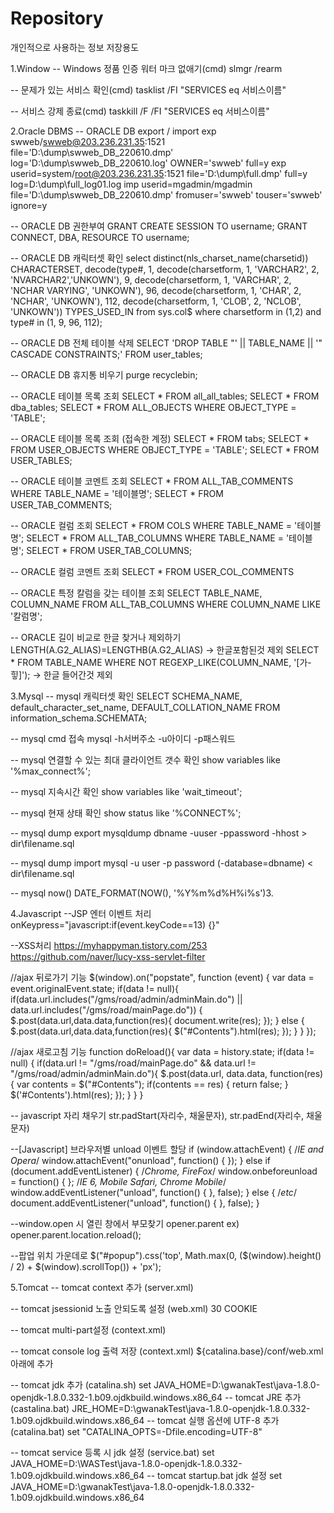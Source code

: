 # Repository
개인적으로 사용하는 정보 저장용도


1.Window
-- Windows 정품 인증 워터 마크 없애기(cmd)
slmgr /rearm

-- 문제가 있는 서비스 확인(cmd)
tasklist /FI "SERVICES eq 서비스이름"

-- 서비스 강제 종료(cmd)
taskkill /F /FI "SERVICES eq 서비스이름"



2.Oracle DBMS
-- ORACLE DB export / import
exp swweb/swweb@203.236.231.35:1521 file='D:\dump\swweb_DB_220610.dmp' log='D:\dump\swweb_DB_220610.log' OWNER='swweb' full=y
exp userid=system/root@203.236.231.35:1521 file='D:\dump\full.dmp' full=y log=D:\dump\full_log01.log
imp userid=mgadmin/mgadmin file='D:\dump\swweb_DB_220610.dmp' fromuser='swweb' touser='swweb' ignore=y

-- ORACLE DB 권한부여
GRANT CREATE SESSION TO username;
GRANT CONNECT, DBA, RESOURCE TO username; 

-- ORACLE DB 캐릭터셋 확인
select distinct(nls_charset_name(charsetid)) CHARACTERSET,
           decode(type#, 1, decode(charsetform, 1, 'VARCHAR2', 2, 'NVARCHAR2','UNKOWN'),
                         9, decode(charsetform, 1, 'VARCHAR', 2, 'NCHAR VARYING', 'UNKOWN'),
                        96, decode(charsetform, 1, 'CHAR', 2, 'NCHAR', 'UNKOWN'),
                       112, decode(charsetform, 1, 'CLOB', 2, 'NCLOB', 'UNKOWN')) TYPES_USED_IN
       from sys.col$ where charsetform in (1,2) and type# in (1, 9, 96, 112);
	   
	   
-- ORACLE DB 전체 테이블 삭제
SELECT 'DROP TABLE "' || TABLE_NAME || '" CASCADE CONSTRAINTS;' FROM user_tables;

-- ORACLE DB 휴지통 비우기
purge recyclebin;

-- ORACLE 테이블 목록 조회
SELECT * FROM all_all_tables;
SELECT * FROM dba_tables;
SELECT * FROM ALL_OBJECTS WHERE OBJECT_TYPE = 'TABLE';

-- ORACLE 테이블 목록 조회 (접속한 계정)
SELECT * FROM tabs;
SELECT * FROM USER_OBJECTS WHERE OBJECT_TYPE = 'TABLE';
SELECT * FROM USER_TABLES;

-- ORACLE 테이블 코멘트 조회
SELECT * FROM ALL_TAB_COMMENTS WHERE TABLE_NAME = '테이블명';
SELECT * FROM USER_TAB_COMMENTS;

-- ORACLE 컬럼 조회
SELECT * FROM COLS WHERE TABLE_NAME = '테이블명';
SELECT * FROM ALL_TAB_COLUMNS WHERE TABLE_NAME = '테이블명';
SELECT * FROM USER_TAB_COLUMNS;

-- ORACLE 컬럼 코멘트 조회
SELECT * FROM USER_COL_COMMENTS

-- ORACLE 특정 칼럼을 갖는 테이블 조회
SELECT TABLE_NAME, COLUMN_NAME FROM ALL_TAB_COLUMNS WHERE COLUMN_NAME LIKE '칼럼명';

-- ORACLE 길이 비교로 한글 찾거나 제외하기
LENGTH(A.G2_ALIAS)=LENGTHB(A.G2_ALIAS) -> 한글포함된것 제외
SELECT * FROM TABLE_NAME WHERE NOT REGEXP_LIKE(COLUMN_NAME, '[가-힣]'); -> 한글 들어간것 제외


3.Mysql
-- mysql 캐릭터셋 확인
SELECT SCHEMA_NAME, default_character_set_name, DEFAULT_COLLATION_NAME FROM information_schema.SCHEMATA;

-- mysql cmd 접속
mysql -h서버주소 -u아이디 -p패스워드 

-- mysql 연결할 수 있는 최대 클라이언트 갯수 확인
show variables like '%max_connect%';

-- mysql 지속시간 확인
show variables like 'wait_timeout';

-- mysql 현재 상태 확인
show status like '%CONNECT%';

-- mysql dump export
mysqldump dbname -uuser -ppassword -hhost > dir\filename.sql

-- mysql dump import
mysql -u user -p password (-database=dbname) < dir\filename.sql

-- mysql now()
DATE_FORMAT(NOW(), '%Y%m%d%H%i%s')3.



4.Javascript
--JSP 엔터 이벤트 처리
onKeypress="javascript:if(event.keyCode==13) {}"

--XSS처리
https://myhappyman.tistory.com/253
https://github.com/naver/lucy-xss-servlet-filter

//ajax 뒤로가기 기능
$(window).on("popstate", function (event) {
	var data = event.originalEvent.state;
	if(data != null){
		if(data.url.includes("/gms/road/admin/adminMain.do") || data.url.includes("/gms/road/mainPage.do")) {
			$.post(data.url,data.data,function(res){
				document.write(res);
			});
		} else {
			$.post(data.url,data.data,function(res){
				$("#Contents").html(res);
			});
		}
	}
});

//ajax 새로고침 기능
function doReload(){
	var data = history.state;
	if(data != null) {
		if(data.url != "/gms/road/mainPage.do" && data.url != "/gms/road/admin/adminMain.do"){
			$.post(data.url, data.data, function(res){
				var contents = $("#Contents");
				if(contents == res) {
					return false;
				}
				$('#Contents').html(res);
			});
		}
	}
}

-- javascript 자리 채우기
str.padStart(자리수, 채울문자), str.padEnd(자리수, 채울문자)


--[Javascript] 브라우저별 unload 이벤트 할당
if (window.attachEvent) {
    /*IE and Opera*/
    window.attachEvent("onunload", function() {
    });
} else if (document.addEventListener) {
    /*Chrome, FireFox*/
    window.onbeforeunload = function() {
    };
    /*IE 6, Mobile Safari, Chrome Mobile*/
    window.addEventListener("unload", function() {
    }, false);
} else {
    /*etc*/
    document.addEventListener("unload", function() {
    }, false);
}

--window.open 시 열린 창에서 부모찾기
opener.parent
ex) opener.parent.location.reload();

--팝업 위치 가운데로
$("#popup").css('top', Math.max(0, ($(window).height() / 2) + $(window).scrollTop()) + 'px');



5.Tomcat
-- tomcat context 추가 (server.xml)
<Context path="/path" docBase="docBase" disableURLRewriting="true" reloadable="false/true"/>

-- tomcat jsessionid 노출 안되도록 설정 (web.xml)
<session-config>
	<session-timeout>30</session-timeout>
	<tracking-mode>COOKIE</tracking-mode>
</session-config>

-- tomcat multi-part설정 (context.xml)
<Context allowCasualMultipartParsing="true" path="/">
<Resources cachingAllowed="true" cacheMaxSize="100000" />

-- tomcat console log 출력 저장 (context.xml)
<WatchedResource>${catalina.base}/conf/web.xml</WatchedResource> 아래에
<Context swallowOutput="true"> 추가

-- tomcat jdk 추가 (catalina.sh)
set JAVA_HOME=D:\gwanakTest\java-1.8.0-openjdk-1.8.0.332-1.b09.ojdkbuild.windows.x86_64
-- tomcat JRE 추가 (castalina.bat)
JRE_HOME=D:\gwanakTest\java-1.8.0-openjdk-1.8.0.332-1.b09.ojdkbuild.windows.x86_64
-- tomcat 실행 옵션에 UTF-8 추가 (catalina.bat)
set "CATALINA_OPTS=-Dfile.encoding=UTF-8"

-- tomcat service 등록 시 jdk 설정 (service.bat)
set JAVA_HOME=D:\WASTest\java-1.8.0-openjdk-1.8.0.332-1.b09.ojdkbuild.windows.x86_64
-- tomcat startup.bat jdk 설정
set JAVA_HOME=D:\gwanakTest\java-1.8.0-openjdk-1.8.0.332-1.b09.ojdkbuild.windows.x86_64
